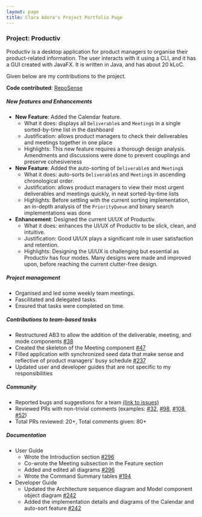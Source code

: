 ```yaml
---
layout: page
title: Clara Adora's Project Portfolio Page
---
```


### Project: Productiv

Productiv is a desktop application for product managers to organise their product-related information. 
The user interacts with it using a CLI, and it has a GUI created with JavaFX. 
It is written in Java, and has about 20 kLoC.

Given below are my contributions to the project.

**Code contributed**: [RepoSense](https://nus-cs2103-ay2021s1.github.io/tp-dashboard/#breakdown=true&search=claraadora)

##### New features and Enhancements

* **New Feature**: Added the Calendar feature. 
   * What it does: displays all `Deliverable`s and `Meeting`s in a single sorted-by-time list in the dashboard
   * Justification: allows product managers to check their deliverables and meetings together in one place
   * Highlights: This new feature requires a thorough design analysis. Amendments and discussions were done to prevent couplings and preserve cohesiveness
* **New Feature**: Added the auto-sorting of `Deliverable`s and `Meeting`s
   * What it does: auto-sorts `Deliverable`s and `Meeting`s in ascending chronological order.
   * Justification: allows product managers to view their most urgent deliverables and meetings quickly, in neat sorted-by-time lists
   * Highlights: Before settling with the current sorting implementation, an in-depth analysis of the `PriorityQueue` and binary search implementations was done
* **Enhancement**: Designed the current UI/UX of Productiv.
   * What it does: enhances the UI/UX of Productiv to be slick, clean, and intuitive. 
   * Justification: Good UI/UX plays a significant role in user satisfaction and retention. 
   * Highlights: Designing the UI/UX is challenging but essential as Productiv has four modes. 
    Many designs were made and improved upon, before reaching the current clutter-free design.  

##### Project management
* Organised and led some weekly team meetings.
* Fascilitated and delegated tasks.
* Ensured that tasks were completed on time.

##### Contributions to team-based tasks
* Restructured AB3 to allow the addition of the deliverable, meeting, and mode components
[\#38](https://github.com/AY2021S1-CS2103T-F11-2/tp/pull/38)
* Created the skeleton of the Meeting component
[\#47](https://github.com/AY2021S1-CS2103T-F11-2/tp/pull/47)
* Filled application with synchronized seed data that make sense and reflective of product managers' busy schedule
[\#237](https://github.com/AY2021S1-CS2103T-F11-2/tp/pull/237)
* Updated user and developer guides that are not specific to my responsibilities

##### Community
* Reported bugs and suggestions for a team [(link to issues)](https://github.com/claraadora/ped/issues)
* Reviewed PRs with non-trivial comments (examples: 
[\#32](https://github.com/AY2021S1-CS2103T-F11-2/tp/pull/32), 
[\#98](https://github.com/AY2021S1-CS2103T-F11-2/tp/pull/98), 
[\#108](https://github.com/AY2021S1-CS2103T-F11-2/tp/pull/108), 
[\#52](https://github.com/AY2021S1-CS2103T-F11-2/tp/pull/52))
* Total PRs reviewed: 20+, Total comments given: 80+ 

##### Documentation
* User Guide
   * Wrote the Introduction section [\#296](https://github.com/AY2021S1-CS2103T-F11-2/tp/pull/269/files)
   * Co-wrote the Meeting subsection in the Feature section 
   * Added and edited all diagrams [\#296](https://github.com/AY2021S1-CS2103T-F11-2/tp/pull/269/files)
   * Wrote the Command Summary tables [\#194](https://github.com/AY2021S1-CS2103T-F11-2/tp/pull/194)
* Developer Guide
   * Updated the Architecture sequence diagram and Model component object diagram [\#242](https://github.com/AY2021S1-CS2103T-F11-2/tp/pull/242)
   * Added the implementation details and diagrams of the Calendar and auto-sort feature [\#242](https://github.com/AY2021S1-CS2103T-F11-2/tp/pull/242)
